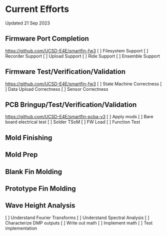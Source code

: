 # Current Efforts
Updated 21 Sep 2023
## Firmware Port Completion
https://github.com/UCSD-E4E/smartfin-fw3
[ ] Filesystem Support
[ ] Recorder Support
[ ] Upload Support
[ ] Ride Support
[ ] Ensemble Support
## Firmware Test/Verification/Validation
https://github.com/UCSD-E4E/smartfin-fw3
[ ] State Machine Correctness
[ ] Data Upload Correctness
[ ] Sensor Correctness
## PCB Bringup/Test/Verification/Validation
https://github.com/UCSD-E4E/smartfin-pcba-v3
[ ] Apply mods
[ ] Bare board electrical test
[ ] Solder TSoM
[ ] FW Load
[ ] Function Test
## Mold Finishing
## Mold Prep
## Blank Fin Molding
## Prototype Fin Molding
## Wave Height Analysis
[ ] Understand Fourier Transforms
[ ] Understand Spectral Analysis
[ ] Characterize DMP outputs
[ ] Write out math
[ ] Implement math
[ ] Test implementation